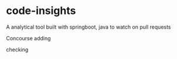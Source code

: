 # code-insights
A analytical tool built with springboot, java to watch on pull requests 

Concourse adding

checking 
